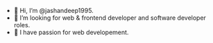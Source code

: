 - 👋 Hi, I’m @jashandeep1995.
- 👀 I’m looking for web & frontend developer and software developer roles.
- 💞️ I have passion for web developement.

